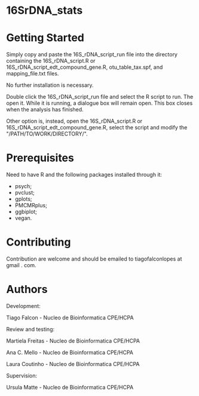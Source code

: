 # 16SrDNA_stats

# Getting Started
Simply copy and paste the 16S_rDNA_script_run file into the directory containing
the 16S_rDNA_script.R or 16S_rDNA_script_edt_compound_gene.R, otu_table_tax.spf, 
and mapping_file.txt files.

No further installation is necessary.

Double click the 16S_rDNA_script_run file and select the R script to run. The 
open it. While it is running, a dialogue box will remain open. This box closes 
when the analysis has finished.

Other option is, instead, open the 16S_rDNA_script.R or 16S_rDNA_script_edt_compound_gene.R, select the script and modify the "/PATH/TO/WORK/DIRECTORY/".

# Prerequisites
Need to have R and the following packages installed through it:
- psych;
- pvclust;
- gplots;
- PMCMRplus;
- ggbiplot;
- vegan.

# Contributing
Contribution are welcome and should be emailed to tiagofalconlopes at gmail . com.

# Authors
Development:

Tiago Falcon - Nucleo de Bioinformatica CPE/HCPA

Review and testing:

Martiela Freitas - Nucleo de Bioinformatica CPE/HCPA

Ana C. Mello - Nucleo de Bioinformatica CPE/HCPA

Laura Coutinho - Nucleo de Bioinformatica CPE/HCPA

Supervision:

Ursula Matte - Nucleo de Bioinformatica CPE/HCPA
